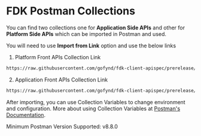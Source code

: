 # FDK Postman Collections

You can find two collections one for **Application Side APIs** and other for **Platform Side APIs** which can be imported in Postman and used.

You will need to use **Import from Link** option and use the below links

1. Platform Front APIs Collection Link
```md
https://raw.githubusercontent.com/gofynd/fdk-client-apispec/prerelease/postman/platform.json
```

2. Application Front APIs Collection Link
```md
https://raw.githubusercontent.com/gofynd/fdk-client-apispec/prerelease/postman/application.json
```

After importing, you can use Collection Variables to change environment and configuration. More about using Collection Variables at [Postman's Documentation](https://learning.postman.com/docs/sending-requests/variables/#defining-collection-variables).

Minimum Postman Version Supported: v8.8.0
